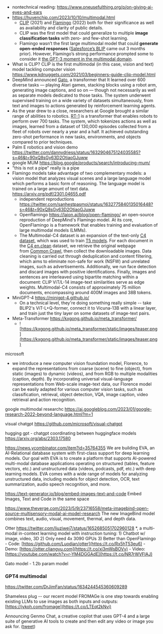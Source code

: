 - nontechnical reading: https://www.oneusefulthing.org/p/on-giving-ai-eyes-and-ears
- https://huyenchip.com/2023/10/10/multimodal.html
	- [CLIP](https://arxiv.org/abs/2103.00020) (2021) and [Flamingo](https://arxiv.org/abs/2204.14198) (2022) both for their significance as well as availability and clarity of public details.
	-   CLIP was the first model that could generalize to multiple **image classification tasks** with zero- and few-shot learning.
	-   Flamingo wasn’t the first large multimodal model that could **generate open-ended responses** ([Salesforce’s BLIP](https://arxiv.org/abs/2201.12086) came out 3 months prior). However, Flamingo’s strong performance prompted some to consider it [the GPT-3 moment in the multimodal domain](https://arxiv.org/abs/2304.08485).
- What is CLIP? CLIP is the first multimodal (in this case, vision and text) model tackling computer vision https://www.kdnuggets.com/2021/03/beginners-guide-clip-model.html
- DeepMind announced [Gato](https://www.deeplearning.ai/the-batch/one-model-hundreds-of-tasks/), a transformer that It learned over 600 diverse tasks — playing Atari games, stacking blocks using a robot arm, generating image captions, and so on — though not necessarily as well as separate models dedicated to those tasks. The system underwent supervised training on a wide variety of datasets simultaneously, from text and images to actions generated by reinforcement learning agents.
-   As the year drew to a close, researchers at Google brought a similar range of abilities to robotics. [RT-1](https://ai.googleblog.com/2022/12/rt-1-robotics-transformer-for-real.html?utm_campaign=The%20Batch&utm_source=hs_email&utm_medium=email&_hsenc=p2ANqtz-8HbXG-ZkwAj82Nv49uUrBwOHz4zUj3mkyjIfEd5lU7h3JHZR0pEG5OpkUCPPqwWvqMbjWl) is a transformer that enables robots to perform over 700 tasks. The system, which tokenizes actions as well as images, learned from a dataset of 130,000 episodes collected from a fleet of robots over nearly a year and a half. It achieved outstanding zero-shot performance in new tasks, environments, and objects compared to prior techniques.
- Palm E robotics and vision demo https://twitter.com/dannydriess/status/1632904675124035585?s=46&t=90xQ8sGy63D2OtiaoGJuww
- google MUM https://blog.google/products/search/introducing-mum/
- "this is not a pipe" really is a pipe
- Flamingo models take advantage of two complementary  models: a vision model that analyzes visual scenes and a large language model   which performs a basic form of reasoning. The language model is trained on a  large amount of text data. https://arxiv.org/pdf/2301.04655.pdf
	- independent reproductions https://twitter.com/sanhestpasmoi/status/1632775840135016448?s=46&t=90xQ8sGy63D2OtiaoGJuww
	- Openflamingo https://laion.ai/blog/open-flamingo/  an open-source reproduction of DeepMind's Flamingo model. At its core, OpenFlamingo is a framework that enables training and evaluation of large multimodal models (LMMs).
	- The Multimodal-C4 dataset is an expansion of the text-only [C4 dataset](https://www.tensorflow.org/datasets/catalog/c4), which was used to train [T5 models](https://arxiv.org/abs/1910.10683). For each document in the [C4 en.clean](https://www.tensorflow.org/datasets/catalog/c4#c4en_default_config) dataset, we retrieve the original webpage from [Common Crawl](https://commoncrawl.org/), then collect the downloadable images. Data cleaning is carried out through deduplication and content filtering, which aims to eliminate non-safe for work (NSFW) and unrelated images, such as advertisements. Additionally, we run face detection and discard images with positive identifications. Finally, images and sentences are interleaved using bipartite matching within a document: CLIP ViT/L-14 image-text similarities serve as edge weights. Multimodal-C4 consists of approximately 75 million documents, encompassing around 400M images and 38B tokens. 
- MiniGPT-4 https://minigpt-4.github.io/
	- On a technical level, they're doing something really simple -- take BLIP2's ViT-L+Q-former, connect it to Vicuna-13B with a linear layer, and train just the tiny layer on some datasets of image-text pairs.
- Meta-Transformer https://kxgong.github.io/meta_transformer/
	- ![https://kxgong.github.io/meta_transformer/static/images/teaser.png](https://kxgong.github.io/meta_transformer/static/images/teaser.png)

microsoft
- we introduce a new computer vision foundation model, Florence, to expand the representations from coarse (scene) to fine (object), from static (images) to dynamic (videos), and from RGB to multiple modalities (caption, depth). By incorporating universal visual-language representations from Web-scale image-text data, our Florence model can be easily adapted for various computer vision tasks, such as classification, retrieval, object detection, VQA, image caption, video retrieval and action recognition.

google multimodal researchc https://ai.googleblog.com/2023/01/google-research-2022-beyond-language.html?m=1


visual chatgpt https://github.com/microsoft/visual-chatgpt


hugging gpt - chatgpt coordinating between huggingface models https://arxiv.org/abs/2303.17580
  
https://news.ycombinator.com/item?id=35764355
We are building EVA, an AI-Relational database system with first-class support for deep learning models. Our goal with EVA is to create a platform that supports AI-powered multi-modal database applications operating on structured (tables, feature vectors, etc.) and unstructured data (videos, podcasts, pdf, etc.) with deep learning models. EVA comes with a wide range of models for analyzing unstructured data, including models for object detection, OCR, text summarization, audio speech recognition, and more.

https://text-generator.io/blog/embed-images-text-and-code Embed Images, Text and Code in the same space

https://www.theverge.com/2023/5/9/23716558/meta-imagebind-open-source-multisensory-modal-ai-model-research The new ImageBind model combines text, audio, visual, movement, thermal, and depth data.


Otter https://twitter.com/liuziwei7/status/1652685051702960128
*, a multi-modal in-context learning model with instruction tuning: 1) Chatbot w/ image, video, 3D 2) Only need 4x 3090 GPUs 3) Better than OpenFlamingo - Code: [https://github.com/Luodian/otter](https://t.co/Rx5hT53eu6) - Demo: [https://otter.cliangyu.com](https://t.co/xi3mWsBOVv) - Video: [https://youtube.com/watch?v=r-YM4DGGAdE](https://t.co/NR7rWVFlAJ)


Gato model - 1.2b param model

### GPT4 multimodal 
https://twitter.com/DrJimFan/status/1634244545360609289

Shameless plug -- our recent model FROMAGe is one step towards enabling existing LLMs to use images as both inputs and outputs: [https://jykoh.com/fromage](https://t.co/LTEqt2kNvi)

Announcing Genmo Chat, a creative copilot that uses GPT-4 and a large suite of generative AI tools to create and then edit any video or image you ask for. ([tweet](https://twitter.com/genmoai/status/1640760678167478274))

